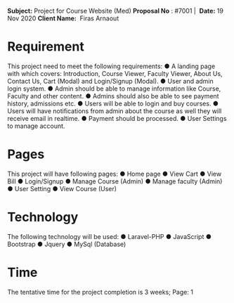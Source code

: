 **Subject:** ​Project for Course Website (Med)
**Proposal No** ​: #7001 | ​ **Date:** ​19 Nov 2020
**Client Name:** ​ Firas Arnaout

# Requirement

This project need to meet the following requirements:
● A landing page with which covers: Introduction, Course Viewer, Faculty Viewer, About Us,
Contact Us, Cart (Modal) and Login/Signup (Modal).
● User and admin login system.
● Admin should be able to manage information like Course, Faculty and other content.
● Admins should also be able to see payment history, admissions etc.
● Users will be able to login and buy courses.
● Users will have notifications from admin about the course as well they will receive email in
realtime.
● Payment should be processed.
● User Settings to manage account.

# Pages

This project will have following pages:
● Home page
● View Cart
● View Bill
● Login/Signup
● Manage Course (Admin)
● Manage faculty (Admin)
● User Setting
● View Course (User)

# Technology

The following technology will be used:
● Laravel-PHP
● JavaScript
● Bootstrap
● Jquery
● MySql (Database)

# Time

The tentative time for the project completion is 3 weeks;
Page: 1


